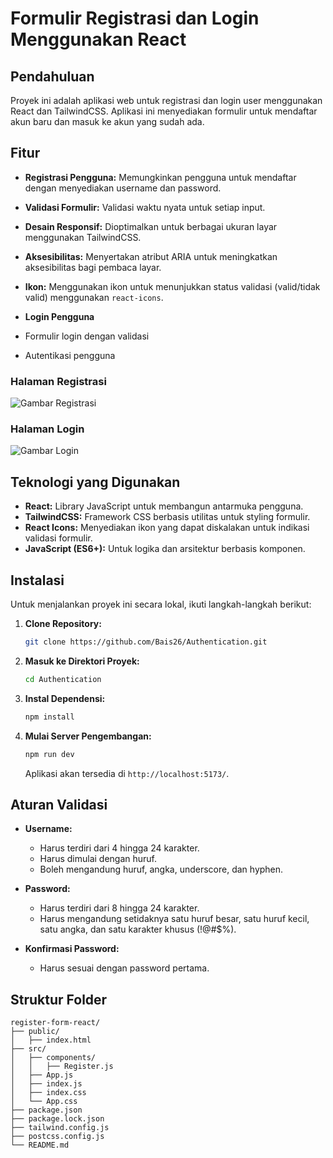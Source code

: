 # Formulir Registrasi dan Login Menggunakan React

## Pendahuluan

Proyek ini adalah aplikasi web untuk registrasi dan login user menggunakan React dan TailwindCSS. Aplikasi ini menyediakan formulir untuk mendaftar akun baru dan masuk ke akun yang sudah ada.

## Fitur

- **Registrasi Pengguna:** Memungkinkan pengguna untuk mendaftar dengan menyediakan username dan password.
- **Validasi Formulir:** Validasi waktu nyata untuk setiap input.
- **Desain Responsif:** Dioptimalkan untuk berbagai ukuran layar menggunakan TailwindCSS.
- **Aksesibilitas:** Menyertakan atribut ARIA untuk meningkatkan aksesibilitas bagi pembaca layar.
- **Ikon:** Menggunakan ikon untuk menunjukkan status validasi (valid/tidak valid) menggunakan `react-icons`.

- **Login Pengguna**
- Formulir login dengan validasi
- Autentikasi pengguna


### Halaman Registrasi
![Gambar Registrasi](https://example.com/path-to-registration-image.png) <!-- Ganti dengan path ke gambar registrasi -->

### Halaman Login
![Gambar Login](https://example.com/path-to-login-image.png) <!-- Ganti dengan path ke gambar login -->


## Teknologi yang Digunakan

- **React:** Library JavaScript untuk membangun antarmuka pengguna.
- **TailwindCSS:** Framework CSS berbasis utilitas untuk styling formulir.
- **React Icons:** Menyediakan ikon yang dapat diskalakan untuk indikasi validasi formulir.
- **JavaScript (ES6+):** Untuk logika dan arsitektur berbasis komponen.

## Instalasi

Untuk menjalankan proyek ini secara lokal, ikuti langkah-langkah berikut:

1. **Clone Repository:**

    ```bash
   git clone https://github.com/Bais26/Authentication.git
    ```

2. **Masuk ke Direktori Proyek:**

    ```bash
    cd Authentication
    ```

3. **Instal Dependensi:**

    ```bash
    npm install
    ```

4. **Mulai Server Pengembangan:**

    ```bash
    npm run dev
    ```

   Aplikasi akan tersedia di `http://localhost:5173/`.

## Aturan Validasi

- **Username:**
  - Harus terdiri dari 4 hingga 24 karakter.
  - Harus dimulai dengan huruf.
  - Boleh mengandung huruf, angka, underscore, dan hyphen.

- **Password:**
  - Harus terdiri dari 8 hingga 24 karakter.
  - Harus mengandung setidaknya satu huruf besar, satu huruf kecil, satu angka, dan satu karakter khusus (!@#$%).

- **Konfirmasi Password:**
  - Harus sesuai dengan password pertama.

## Struktur Folder

```plaintext
register-form-react/
├── public/
│   ├── index.html
├── src/
│   ├── components/
│   │   ├── Register.js
│   ├── App.js
│   ├── index.js
│   ├── index.css
│   └── App.css
├── package.json
├── package.lock.json
├── tailwind.config.js
├── postcss.config.js
└── README.md
